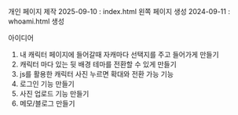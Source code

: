 개인 페이지 제작
2025-09-10 : index.html 왼쪽 페이지 생성
2024-09-11 : whoami.html 생성




아이디어 
1. 내 캐릭터 페이지에 들어갈때 자캐마다 선택지를 주고 들어가게 만들기
2. 캐릭터 마다 있는 뒷 배경 테마를 전환할 수 있게 만들기 
3. js를 활용한 캐릭터 사진 누르면 확대와 전환 가능 기능
4. 로그인 기능 만들기 
5. 사진 업로드 기능 만들기
6. 메모/블로그 만들기
